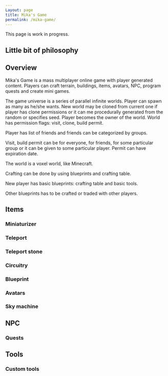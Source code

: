 ```yaml
---
Layout: page
title: Mika's Game
permalink: /mika-game/
---
```


This page is work in progress.

## Little bit of philosophy

## Overview

Mika's Game is a mass multiplayer online game with player generated content. Players can craft terrain, buildings, items, avatars, NPC, program quests and create mini games.

The game universe is a series of parallel infinite worlds. Player can spawn as many as he/she wants. New world may be cloned from current one if player has clone permissions or it can me procedurally generated from the random or specifies seed. Player becomes the owner of the world. World has permission flags: visit, clone, build permit.

Player has list of friends and friends can be categorized by groups.

Visit, build permit can be for everyone, for friends, for some particular group or it can be given to some particular player. Permit can have expiration date.

The world is a voxel world, like Minecraft.

Crafting can be done by using blueprints and crafting table.

New player has basic blueprints: crafting table and basic tools.

Other blueprints has to be crafted or traded with other  players.



## Items

### Miniaturizer

### Teleport

### Teleport stone

### Circuitry

### Blueprint

### Avatars

### Sky machine

## NPC

### Quests

## Tools

### Custom tools

### 






